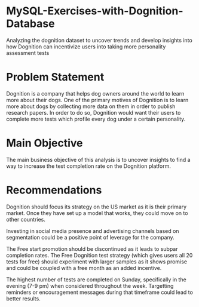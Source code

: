 # MySQL-Exercises-with-Dognition-Database
Analyzing the dognition dataset to uncover trends and develop insights into how Dognition can incentivize users into taking more personality assessment tests

# Problem Statement
Dognition is a company that helps dog owners around the world to learn more about their dogs.
One of the primary motives of Dognition is to learn more about dogs by collecting more data on them in order to publish research papers.
In order to do so, Dognition would want their users to complete more tests which profile every dog under a certain personality.

# Main Objective
The main business objective of this analysis is to uncover insights to find a way to increase the test completion rate on the Dognition platform.

# Recommendations

Dognition should focus its strategy on the US market as it is their primary market. Once they have set up a model that works, they could move on to other countries.

Investing in social media presence and advertising channels based on segmentation could be a positive point of leverage for the company.

The Free start promotion should be discontinued as it leads to subpar completion rates. The Free Dognition test strategy (which gives users all 20 tests for free) should experiment with larger samples as it shows promise and could be coupled with a free month as an added incentive.

The highest number of tests are completed on Sunday, specifically in the evening (7-9 pm) when considered throughout the week. Targetting reminders or encouragement messages during that timeframe could lead to better results.
